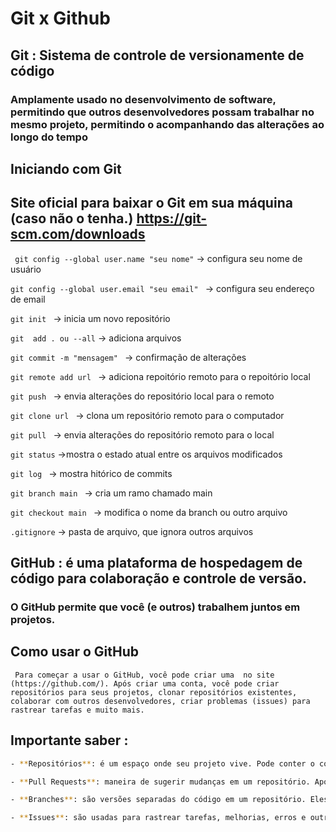 # Git x Github

   ## **Git** : Sistema de controle de versionamente de código
   ### Amplamente usado no desenvolvimento de software, permitindo que outros desenvolvedores possam trabalhar no mesmo projeto, permitindo o acompanhando das  alterações ao  longo  do tempo
  ## Iniciando com Git 
  ## Site oficial para baixar o Git em sua máquina (caso não o tenha.)  https://git-scm.com/downloads

  ``` git config --global user.name "seu nome"``` -> configura seu nome de usuário

  ```git config --global user.email "seu email" ``` -> configura seu endereço de email

  ```git init ``` -> inicia um novo repositório

  ```git  add . ou --all``` -> adiciona arquivos 

  ```git commit -m "mensagem" ``` -> confirmação  de alterações

  ```git remote add url ``` -> adiciona repoitório remoto para o repoitório local 

  ```git push ```  -> envia alterações do  repositório local para o remoto 

  ```git clone url ``` -> clona um repositório remoto para o computador

  ```git pull ``` -> envia alterações do  repositório remoto para o local

  ```git status``` ->mostra o estado atual entre os arquivos modificados

  ```git log ``` -> mostra hitórico de commits

  ```git branch main ``` -> cria um ramo chamado main

  ```git checkout main ``` -> modifica o nome da branch ou outro arquivo

  ```.gitignore``` -> pasta de arquivo, que ignora outros arquivos



 
 ## **GitHub** :  é uma plataforma de hospedagem de código para colaboração e controle de versão.
### O GitHub permite que você (e outros) trabalhem juntos em projetos.

## Como usar o GitHub 
 ``` Para começar a usar o GitHub, você pode criar uma  no site (https://github.com/). Após criar uma conta, você pode criar repositórios para seus projetos, clonar repositórios existentes, colaborar com outros desenvolvedores, criar problemas (issues) para rastrear tarefas e muito mais.```
 ## Importante saber  :
 ```bash 
 - **Repositórios**: é um espaço onde seu projeto vive. Pode conter o código-fonte, arquivos de configuração, documentação e muito mais. Você pode criar repositórios públicos ou privados. 

- **Pull Requests**: maneira de sugerir mudanças em um repositório. Após fazer alterações em um branch, você pode enviar um Pull Request para o proprietário do repositório, que revisará as alterações e poderá mesclá-las no branch principal.

- **Branches**: são versões separadas do código em um repositório. Eles permitem que você trabalhe em novas funcionalidades ou correções de bugs sem afetar o código principal. Após concluir o trabalho em um branch, você pode mesclar suas alterações de volta ao branch principal.

- **Issues**: são usadas para rastrear tarefas, melhorias, erros e outras discussões relacionadas ao desenvolvimento de software. Elas são uma forma de colaboração e comunicação no GitHub.
```


